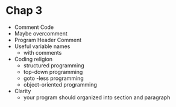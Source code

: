 # Chap 3
- Comment Code
- Maybe overcomment
- Program Header Comment
- Useful variable names
    + with comments
- Coding religion
    + structured programming
    + top-down programming
    + goto -less programming
    + object-oriented programming
- Clarity
    + your program should organized into section and paragraph
